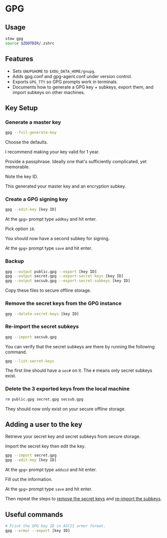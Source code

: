 # GPG

## Usage

```sh
stow gpg
source $ZDOTDIR/.zshrc
```

## Features

- Sets `GNUPGHOME` to `$XDG_DATA_HOME/gnupg`.
- Adds gpg.conf and gpg-agent.conf under version control.
- Exports `GPG_TTY` so GPG prompts work in terminals.
- Documents how to generate a GPG key + subkeys,
  export them,
  and import subkeys on other machines.

## Key Setup

### Generate a master key

```sh
gpg --full-generate-key
```

Choose the defaults.

I recommend making your key valid for 1 year.

Provide a passphrase.
Ideally one that's sufficiently complicated,
yet memorable.

Note the key ID.

This generated your master key
and an encryption subkey.

### Create a GPG signing key

```sh
gpg --edit-key [key ID]
```

At the `gpg>` prompt type `addKey` and hit enter.

Pick option `10`.

You should now have a second subkey for signing.

At the `gpg>` prompt type `save` and hit enter.

### Backup

```sh
gpg --output public.gpg --export [key ID]
gpg --output secret.gpg --export-secret-keys [key ID]
gpg --output secsub.gpg --export-secret-subkeys [key ID]
```

Copy these files to secure offline storage.

### Remove the secret keys from the GPG instance

```sh
gpg --delete-secret-keys [key ID]
```

### Re-import the secret subkeys

```sh
gpg --import secsub.gpg
```

You can verify that the secret subkeys are there by running the following command.

```sh
gpg --list-secret-keys
```

The first line should have a `sec#` on it.
The `#` means only secret subkeys exist.

### Delete the 3 exported keys from the local machine

```sh
rm public.gpg secret.gpg secsub.gpg
```

They should now only exist on your secure offline storage.

## Adding a user to the key

Retrieve your secret key and secret subkeys from secure storage.

Import the secret key
then edit the key.

```sh
gpg --import secret.gpg
gpg --edit-key [key ID]
```

At the `gpg>` prompt type `adduid` and hit enter.

Fill out the information.

At the `gpg>` prompt type `save` and hit enter.

Then repeat the steps to [remove the secret keys](#remove-the-secret-keys-from-the-gpg-instance)
and [re-import the subkeys](#re-import-the-secret-subkeys).

## Useful commands

```sh
# Print the GPG key ID in ASCII armor format.
gpg --armor --export [key ID]
```
